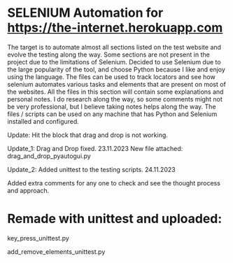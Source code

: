 # SELENIUM Automation for https://the-internet.herokuapp.com

The target is to automate almost all sections listed on the test website and evolve the testing along the way.
Some sections are not present in the project due to the limitations of Selenium.
Decided to use Selenium due to the large popularity of the tool, and choose Python because I like and enjoy using the language.
The files can be used to track locators and see how selenium automates various tasks and elements that are present on most of the websites.
All the files in this section will contain some explanations and personal notes.
I do research along the way, so some comments might not be very professional, but I believe taking notes helps along the way.
The files / scripts can be used on any machine that has Python and Selenium installed and configured.

Update: Hit the block that drag and drop is not working.

Update_1: Drag and Drop fixed. 23.11.2023 
New file attached: drag_and_drop_pyautogui.py

Update_2: Added unittest to the testing scripts. 24.11.2023

Added extra comments for any one to check and see the thought process and approach.

# Remade with unittest and uploaded: 

key_press_unittest.py

add_remove_elements_unittest.py
